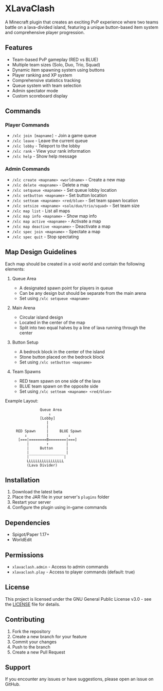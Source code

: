 # XLavaClash

A Minecraft plugin that creates an exciting PvP experience where two teams battle on a lava-divided island, featuring a unique button-based item system and comprehensive player progression.

## Features

- Team-based PvP gameplay (RED vs BLUE)
- Multiple team sizes (Solo, Duo, Trio, Squad)
- Dynamic item spawning system using buttons
- Player ranking and XP system
- Comprehensive statistics tracking
- Queue system with team selection
- Admin spectator mode
- Custom scoreboard display

## Commands

### Player Commands
- `/xlc join [mapname]` - Join a game queue
- `/xlc leave` - Leave the current queue
- `/xlc lobby` - Teleport to the lobby
- `/xlc rank` - View your rank information
- `/xlc help` - Show help message

### Admin Commands
- `/xlc create <mapname> <worldname>` - Create a new map
- `/xlc delete <mapname>` - Delete a map
- `/xlc setqueue <mapname>` - Set queue lobby location
- `/xlc setbutton <mapname>` - Set button location
- `/xlc setteam <mapname> <red/blue>` - Set team spawn location
- `/xlc setsize <mapname> <solo/duo/trio/squad>` - Set team size
- `/xlc map list` - List all maps
- `/xlc map info <mapname>` - Show map info
- `/xlc map active <mapname>` - Activate a map
- `/xlc map deactive <mapname>` - Deactivate a map
- `/xlc spec join <mapname>` - Spectate a map
- `/xlc spec quit` - Stop spectating

## Map Design Guidelines

Each map should be created in a void world and contain the following elements:

1. Queue Area
   - A designated spawn point for players in queue
   - Can be any design but should be separate from the main arena
   - Set using `/xlc setqueue <mapname>`

2. Main Arena
   - Circular island design
   - Located in the center of the map
   - Split into two equal halves by a line of lava running through the center

3. Button Setup
   - A bedrock block in the center of the island
   - Stone button placed on the bedrock block
   - Set using `/xlc setbutton <mapname>`

4. Team Spawns
   - RED team spawn on one side of the lava
   - BLUE team spawn on the opposite side
   - Set using `/xlc setteam <mapname> <red/blue>`

Example Layout:
```
                Queue Area
                    ↓
                [Lobby]
                   |
                   |
     RED Spawn     |     BLUE Spawn
         ↓         |         ↓
      [===|========B========|===]
          |        ↑        |
          |     Button      |
          |                 |
          |‾‾‾‾‾‾‾‾‾‾‾‾‾‾‾‾|
          LLLLLLLLLLLLLLLLL
          (Lava Divider)
```

## Installation

1. Download the latest beta
2. Place the JAR file in your server's `plugins` folder
3. Restart your server
4. Configure the plugin using in-game commands

## Dependencies

- Spigot/Paper 1.17+
- WorldEdit

## Permissions

- `xlavaclash.admin` - Access to admin commands
- `xlavaclash.play` - Access to player commands (default: true)

## License

This project is licensed under the GNU General Public License v3.0 - see the [LICENSE](LICENSE) file for details.

## Contributing

1. Fork the repository
2. Create a new branch for your feature
3. Commit your changes
4. Push to the branch
5. Create a new Pull Request

## Support

If you encounter any issues or have suggestions, please open an issue on GitHub.